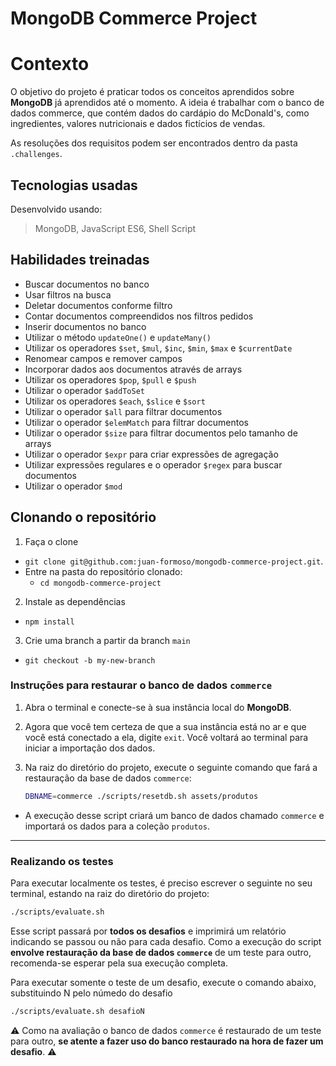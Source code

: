 # MongoDB Commerce Project

# Contexto
O objetivo do projeto é praticar todos os conceitos aprendidos sobre **MongoDB** já aprendidos até o momento. A ideia é trabalhar com o banco de dados commerce, que contém dados do cardápio do McDonald's, como ingredientes, valores nutricionais e dados fictícios de vendas.

As resoluções dos requisitos podem ser encontrados dentro da pasta `.challenges`.

## Tecnologias usadas

Desenvolvido usando:
> MongoDB, JavaScript ES6, Shell Script

## Habilidades treinadas

* Buscar documentos no banco  
* Usar filtros na busca  
* Deletar documentos conforme filtro  
* Contar documentos compreendidos nos filtros pedidos  
* Inserir documentos no banco
* Utilizar o método `updateOne()` e `updateMany()`
* Utilizar os operadores `$set`, `$mul`, `$inc`, `$min`, `$max` e `$currentDate`
* Renomear campos e remover campos
* Incorporar dados aos documentos através de arrays
* Utilizar os operadores `$pop`, `$pull` e `$push`  
* Utilizar o operador `$addToSet`
* Utilizar os operadores `$each`, `$slice` e `$sort`
* Utilizar o operador `$all` para filtrar documentos
* Utilizar o operador `$elemMatch` para filtrar documentos
* Utilizar o operador `$size` para filtrar documentos pelo tamanho de arrays
* Utilizar o operador `$expr` para criar expressões de agregação
* Utilizar expressões regulares e o operador `$regex` para buscar documentos
* Utilizar o operador `$mod`

## Clonando o repositório

1. Faça o clone
  * `git clone git@github.com:juan-formoso/mongodb-commerce-project.git`.
  * Entre na pasta do repositório clonado:
    * `cd mongodb-commerce-project`

2. Instale as dependências
  * `npm install`

3. Crie uma branch a partir da branch `main`
  * `git checkout -b my-new-branch`

### Instruções para restaurar o banco de dados `commerce`

1. Abra o terminal e conecte-se à sua instância local do **MongoDB**.

2. Agora que você tem certeza de que a sua instância está no ar e que você está conectado a ela, digite `exit`. Você voltará ao terminal para iniciar a importação dos dados.

3. Na raiz do diretório do projeto, execute o seguinte comando que fará a restauração da base de dados `commerce`:
   ```sh
   DBNAME=commerce ./scripts/resetdb.sh assets/produtos
   ```

- A execução desse script criará um banco de dados chamado `commerce` e importará os dados para a coleção `produtos`.

---

### Realizando os testes

Para executar localmente os testes, é preciso escrever o seguinte no seu terminal, estando na raiz do diretório do projeto:

```sh
./scripts/evaluate.sh
```

Esse script passará por **todos os desafios** e imprimirá um relatório indicando se passou ou não para cada desafio. Como a execução do script **envolve restauração da base de dados `commerce`** de um teste para outro, recomenda-se esperar pela sua execução completa.

Para executar somente o teste de um desafio, execute o comando abaixo, substituindo N pelo númedo do desafio

```sh
./scripts/evaluate.sh desafioN
```

⚠️ Como na avaliação o banco de dados `commerce` é restaurado de um teste para outro, **se atente a fazer uso do banco restaurado na hora de fazer um desafio**. ⚠️
